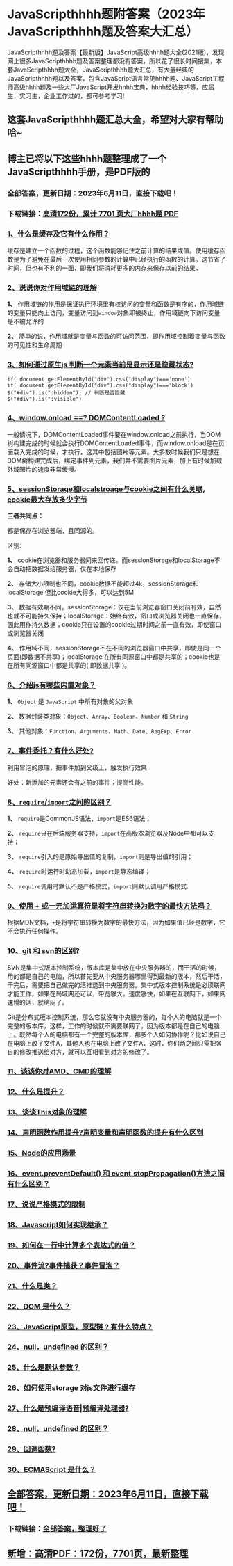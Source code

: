 # JavaScripthhhh题附答案（2023年JavaScripthhhh题及答案大汇总）

JavaScripthhhh题及答案【最新版】JavaScript高级hhhh题大全(2021版)，发现网上很多JavaScripthhhh题及答案整理都没有答案，所以花了很长时间搜集，本套JavaScripthhhh题大全，JavaScripthhhh题大汇总，有大量经典的JavaScripthhhh题以及答案，包含JavaScript语言常见hhhh题、JavaScript工程师高级hhhh题及一些大厂JavaScript开发hhhh宝典，hhhh经验技巧等，应届生，实习生，企业工作过的，都可参考学习!

## 这套JavaScripthhhh题汇总大全，希望对大家有帮助哈~ 

## 博主已将以下这些hhhh题整理成了一个JavaScripthhhh手册，是PDF版的


### 全部答案，更新日期：2023年6月11日，直接下载吧！
### 下载链接：[高清172份，累计 7701 页大厂hhhh题  PDF](https://gitee.com/souyunku/DevBooks/blob/master/docs/index.md)


### [1、什么是缓存及它有什么作用？](https://gitee.com/souyunku/NewDevBooks/blob/master/docs/JavaScript/JavaScripthhhh题附答案（2021年JavaScripthhhh题及答案大汇总）.md#1什么是缓存及它有什么作用)  


缓存是建立一个函数的过程，这个函数能够记住之前计算的结果或值。使用缓存函数是为了避免在最后一次使用相同参数的计算中已经执行的函数的计算。这节省了时间，但也有不利的一面，即我们将消耗更多的内存来保存以前的结果。


### [2、说说你对作用域链的理解](https://gitee.com/souyunku/NewDevBooks/blob/master/docs/JavaScript/JavaScripthhhh题附答案（2021年JavaScripthhhh题及答案大汇总）.md#2说说你对作用域链的理解)  


**1、** 作用域链的作用是保证执行环境里有权访问的变量和函数是有序的，作用域链的变量只能向上访问，变量访问到`window`对象即被终止，作用域链向下访问变量是不被允许的

**2、** 简单的说，作用域就是变量与函数的可访问范围，即作用域控制着变量与函数的可见性和生命周期


### [3、如何通过原生js 判断一个元素当前是显示还是隐藏状态?](https://gitee.com/souyunku/NewDevBooks/blob/master/docs/JavaScript/JavaScripthhhh题附答案（2021年JavaScripthhhh题及答案大汇总）.md#3如何通过原生js-判断一个元素当前是显示还是隐藏状态)  


```
if( document.getElementById("div").css("display")==='none')
if( document.getElementById("div").css("display")==='block')
$("#div").is(":hidden"); // 判断是否隐藏
$("#div").is(":visible")
```


### [4、window.onload ==? DOMContentLoaded ?](https://gitee.com/souyunku/NewDevBooks/blob/master/docs/JavaScript/JavaScripthhhh题附答案（2021年JavaScripthhhh题及答案大汇总）.md#4windowonload--domcontentloaded-)  


一般情况下，DOMContentLoaded事件要在window.onload之前执行，当DOM树构建完成的时候就会执行DOMContentLoaded事件，而window.onload是在页面载入完成的时候，才执行，这其中包括图片等元素。大多数时候我们只是想在DOM树构建完成后，绑定事件到元素，我们并不需要图片元素，加上有时候加载外域图片的速度非常缓慢。


### [5、sessionStorage和localstroage与cookie之间有什么关联, cookie最大存放多少字节](https://gitee.com/souyunku/NewDevBooks/blob/master/docs/JavaScript/JavaScripthhhh题附答案（2021年JavaScripthhhh题及答案大汇总）.md#5sessionstorage和localstroage与cookie之间有什么关联,-cookie最大存放多少字节)  


**三者共同点：**

都是保存在浏览器端，且同源的。

区别:

**1、** cookie在浏览器和服务器间来回传递。而sessionStorage和localStorage不会自动把数据发给服务器，仅在本地保存

**2、** 存储大小限制也不同，cookie数据不能超过4k，sessionStorage和localStorage 但比cookie大得多，可以达到5M

**3、** 数据有效期不同，sessionStorage：仅在当前浏览器窗口关闭前有效，自然也就不可能持久保持；localStorage：始终有效，窗口或浏览器关闭也一直保存，因此用作持久数据；cookie只在设置的cookie过期时间之前一直有效，即使窗口或浏览器关闭

**4、** 作用域不同，sessionStorage不在不同的浏览器窗口中共享，即使是同一个页面(即数据不共享)；localStorage 在所有同源窗口中都是共享的；cookie也是在所有同源窗口中都是共享的( 即数据共享 )。


### [6、介绍js有哪些内置对象？](https://gitee.com/souyunku/NewDevBooks/blob/master/docs/JavaScript/JavaScripthhhh题附答案（2021年JavaScripthhhh题及答案大汇总）.md#6介绍js有哪些内置对象)  


**1、** `Object` 是 `JavaScript` 中所有对象的父对象

**2、** 数据封装类对象：`Object`、`Array`、`Boolean`、`Number` 和 `String`

**3、** 其他对象：`Function`、`Arguments`、`Math`、`Date`、`RegExp`、`Error`


### [7、事件委托？有什么好处?](https://gitee.com/souyunku/NewDevBooks/blob/master/docs/JavaScript/JavaScripthhhh题附答案（2021年JavaScripthhhh题及答案大汇总）.md#7事件委托有什么好处)  


利用冒泡的原理，把事件加到父级上，触发执行效果

好处：新添加的元素还会有之前的事件；提高性能。


### [8、`require`/`import`之间的区别？](https://gitee.com/souyunku/NewDevBooks/blob/master/docs/JavaScript/JavaScripthhhh题附答案（2021年JavaScripthhhh题及答案大汇总）.md#8require/import之间的区别)  


**1、** `require`是CommonJS语法，`import`是ES6语法；

**2、** `require`只在后端服务器支持，`import`在高版本浏览器及Node中都可以支持；

**3、** `require`引入的是原始导出值的复制，`import`则是导出值的引用；

**4、** `require`时运行时动态加载，`import`是静态编译；

**5、** `require`调用时默认不是严格模式，`import`则默认调用严格模式.

### [9、使用 + 或一元加运算符是将字符串转换为数字的最快方法吗？](https://gitee.com/souyunku/NewDevBooks/blob/master/docs/JavaScript/JavaScripthhhh题附答案（2021年JavaScripthhhh题及答案大汇总）.md#9使用-+-或一元加运算符是将字符串转换为数字的最快方法吗)  


根据MDN文档，`+`是将字符串转换为数字的最快方法，因为如果值已经是数字，它不会执行任何操作。


### [10、git 和 svn的区别?](https://gitee.com/souyunku/NewDevBooks/blob/master/docs/JavaScript/JavaScripthhhh题附答案（2021年JavaScripthhhh题及答案大汇总）.md#10git-和-svn的区别)  


SVN是集中式版本控制系统，版本库是集中放在中央服务器的，而干活的时候，用的都是自己的电脑，所以首先要从中央服务器哪里得到最新的版本，然后干活，干完后，需要把自己做完的活推送到中央服务器。集中式版本控制系统是必须联网才能工作，如果在局域网还可以，带宽够大，速度够快，如果在互联网下，如果网速慢的话，就纳闷了。

Git是分布式版本控制系统，那么它就没有中央服务器的，每个人的电脑就是一个完整的版本库，这样，工作的时候就不需要联网了，因为版本都是在自己的电脑上。既然每个人的电脑都有一个完整的版本库，那多个人如何协作呢？比如说自己在电脑上改了文件A，其他人也在电脑上改了文件A，这时，你们两之间只需把各自的修改推送给对方，就可以互相看到对方的修改了。


### [11、谈谈你对AMD、CMD的理解](https://gitee.com/souyunku/NewDevBooks/blob/master/docs/JavaScript/JavaScripthhhh题附答案（2021年JavaScripthhhh题及答案大汇总）.md#11谈谈你对的理解)  

### [12、什么是提升？](https://gitee.com/souyunku/NewDevBooks/blob/master/docs/JavaScript/JavaScripthhhh题附答案（2021年JavaScripthhhh题及答案大汇总）.md#12什么是提升)  

### [13、谈谈This对象的理解](https://gitee.com/souyunku/NewDevBooks/blob/master/docs/JavaScript/JavaScripthhhh题附答案（2021年JavaScripthhhh题及答案大汇总）.md#13谈谈this对象的理解)  

### [14、声明函数作用提升?声明变量和声明函数的提升有什么区别](https://gitee.com/souyunku/NewDevBooks/blob/master/docs/JavaScript/JavaScripthhhh题附答案（2021年JavaScripthhhh题及答案大汇总）.md#14声明函数作用提升声明变量和声明函数的提升有什么区别)  

### [15、Node的应用场景](https://gitee.com/souyunku/NewDevBooks/blob/master/docs/JavaScript/JavaScripthhhh题附答案（2021年JavaScripthhhh题及答案大汇总）.md#15node的应用场景)  

### [16、event.preventDefault() 和 event.stopPropagation()方法之间有什么区别？](https://gitee.com/souyunku/NewDevBooks/blob/master/docs/JavaScript/JavaScripthhhh题附答案（2021年JavaScripthhhh题及答案大汇总）.md#16eventpreventdefault-和-eventstoppropagation方法之间有什么区别)  

### [17、说说严格模式的限制](https://gitee.com/souyunku/NewDevBooks/blob/master/docs/JavaScript/JavaScripthhhh题附答案（2021年JavaScripthhhh题及答案大汇总）.md#17说说严格模式的限制)  

### [18、Javascript如何实现继承？](https://gitee.com/souyunku/NewDevBooks/blob/master/docs/JavaScript/JavaScripthhhh题附答案（2021年JavaScripthhhh题及答案大汇总）.md#18javascript如何实现继承)  

### [19、如何在一行中计算多个表达式的值？](https://gitee.com/souyunku/NewDevBooks/blob/master/docs/JavaScript/JavaScripthhhh题附答案（2021年JavaScripthhhh题及答案大汇总）.md#19如何在一行中计算多个表达式的值)  

### [20、事件流?事件捕获？事件冒泡？](https://gitee.com/souyunku/NewDevBooks/blob/master/docs/JavaScript/JavaScripthhhh题附答案（2021年JavaScripthhhh题及答案大汇总）.md#20事件流事件捕获事件冒泡)  

### [21、什么是类？](https://gitee.com/souyunku/NewDevBooks/blob/master/docs/JavaScript/JavaScripthhhh题附答案（2021年JavaScripthhhh题及答案大汇总）.md#21什么是类)  

### [22、DOM 是什么？](https://gitee.com/souyunku/NewDevBooks/blob/master/docs/JavaScript/JavaScripthhhh题附答案（2021年JavaScripthhhh题及答案大汇总）.md#22dom-是什么)  

### [23、JavaScript原型，原型链 ? 有什么特点？](https://gitee.com/souyunku/NewDevBooks/blob/master/docs/JavaScript/JavaScripthhhh题附答案（2021年JavaScripthhhh题及答案大汇总）.md#23javascript原型原型链--有什么特点)  

### [24、null，undefined 的区别？](https://gitee.com/souyunku/NewDevBooks/blob/master/docs/JavaScript/JavaScripthhhh题附答案（2021年JavaScripthhhh题及答案大汇总）.md#24nullundefined-的区别)  

### [25、什么是默认参数？](https://gitee.com/souyunku/NewDevBooks/blob/master/docs/JavaScript/JavaScripthhhh题附答案（2021年JavaScripthhhh题及答案大汇总）.md#25什么是默认参数)  

### [26、如何使用storage 对js文件进行缓存](https://gitee.com/souyunku/NewDevBooks/blob/master/docs/JavaScript/JavaScripthhhh题附答案（2021年JavaScripthhhh题及答案大汇总）.md#26如何使用storage-对js文件进行缓存)  

### [27、什么是预编译语音|预编译处理器?](https://gitee.com/souyunku/NewDevBooks/blob/master/docs/JavaScript/JavaScripthhhh题附答案（2021年JavaScripthhhh题及答案大汇总）.md#27什么是预编译语音|预编译处理器)  

### [28、null，undefined 的区别？](https://gitee.com/souyunku/NewDevBooks/blob/master/docs/JavaScript/JavaScripthhhh题附答案（2021年JavaScripthhhh题及答案大汇总）.md#28nullundefined-的区别)  

### [29、回调函数?](https://gitee.com/souyunku/NewDevBooks/blob/master/docs/JavaScript/JavaScripthhhh题附答案（2021年JavaScripthhhh题及答案大汇总）.md#29回调函数)  

### [30、ECMAScript 是什么？](https://gitee.com/souyunku/NewDevBooks/blob/master/docs/JavaScript/JavaScripthhhh题附答案（2021年JavaScripthhhh题及答案大汇总）.md#30ecmascript-是什么)  






## [全部答案，更新日期：2023年6月11日，直接下载吧！](https://gitee.com/souyunku/DevBooks/blob/master/docs/daan.md)

### 下载链接：[全部答案，整理好了](https://gitee.com/souyunku/NewDevBooks/blob/master/docs/daan.md)




## [新增：高清PDF：172份，7701页，最新整理](https://gitee.com/souyunku/DevBooks/blob/master/docs/daan.md)
